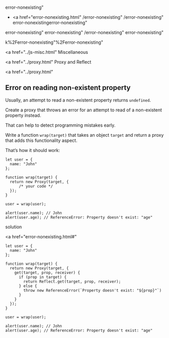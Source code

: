 error-nonexisting"

-   <a href="error-nonexisting.html"
    /error-nonexisting"
    /error-nonexisting"
    error-nonexistingerror-nonexisting"

<!-- -->

error-nonexisting"
error-nonexisting"
/error-nonexisting"
error-nonexisting"

k%2Ferror-nonexisting"%2Ferror-nonexisting" </a>

<a href="../js-misc.html" Miscellaneous</span></a>

<a href="../proxy.html" Proxy and Reflect</span></a>

<a href="../proxy.html"

## Error on reading non-existent property

Usually, an attempt to read a non-existent property returns `undefined`.

Create a proxy that throws an error for an attempt to read of a non-existent property instead.

That can help to detect programming mistakes early.

Write a function `wrap(target)` that takes an object `target` and return a proxy that adds this functionality aspect.

That’s how it should work:

    let user = {
      name: "John"
    };

    function wrap(target) {
      return new Proxy(target, {
          /* your code */
      });
    }

    user = wrap(user);

    alert(user.name); // John
    alert(user.age); // ReferenceError: Property doesn't exist: "age"

solution

<a href="error-nonexisting.html#"
<a href="error-nonexisting.html#" class="toolbar__button toolbar__button_edit" title="open in sandbox"></a>

    let user = {
      name: "John"
    };

    function wrap(target) {
      return new Proxy(target, {
        get(target, prop, receiver) {
          if (prop in target) {
            return Reflect.get(target, prop, receiver);
          } else {
            throw new ReferenceError(`Property doesn't exist: "${prop}"`)
          }
        }
      });
    }

    user = wrap(user);

    alert(user.name); // John
    alert(user.age); // ReferenceError: Property doesn't exist: "age"
